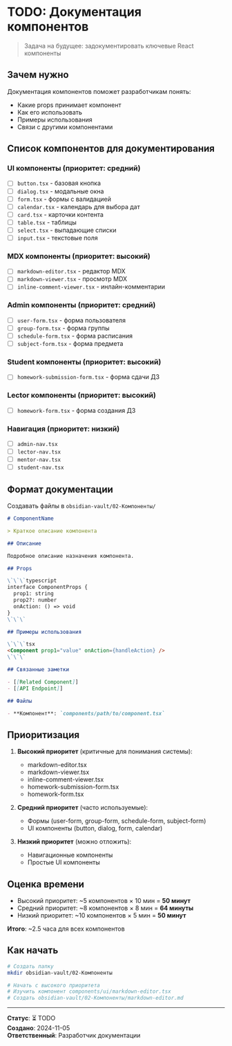 # TODO: Документация компонентов

> Задача на будущее: задокументировать ключевые React компоненты

## Зачем нужно

Документация компонентов поможет разработчикам понять:
- Какие props принимает компонент
- Как его использовать
- Примеры использования
- Связи с другими компонентами

## Список компонентов для документирования

### UI компоненты (приоритет: средний)
- [ ] `button.tsx` - базовая кнопка
- [ ] `dialog.tsx` - модальные окна
- [ ] `form.tsx` - формы с валидацией
- [ ] `calendar.tsx` - календарь для выбора дат
- [ ] `card.tsx` - карточки контента
- [ ] `table.tsx` - таблицы
- [ ] `select.tsx` - выпадающие списки
- [ ] `input.tsx` - текстовые поля

### MDX компоненты (приоритет: высокий)
- [ ] `markdown-editor.tsx` - редактор MDX
- [ ] `markdown-viewer.tsx` - просмотр MDX
- [ ] `inline-comment-viewer.tsx` - инлайн-комментарии

### Admin компоненты (приоритет: средний)
- [ ] `user-form.tsx` - форма пользователя
- [ ] `group-form.tsx` - форма группы
- [ ] `schedule-form.tsx` - форма расписания
- [ ] `subject-form.tsx` - форма предмета

### Student компоненты (приоритет: высокий)
- [ ] `homework-submission-form.tsx` - форма сдачи ДЗ

### Lector компоненты (приоритет: высокий)
- [ ] `homework-form.tsx` - форма создания ДЗ

### Навигация (приоритет: низкий)
- [ ] `admin-nav.tsx`
- [ ] `lector-nav.tsx`
- [ ] `mentor-nav.tsx`
- [ ] `student-nav.tsx`

## Формат документации

Создавать файлы в `obsidian-vault/02-Компоненты/`

```markdown
# ComponentName

> Краткое описание компонента

## Описание

Подробное описание назначения компонента.

## Props

\`\`\`typescript
interface ComponentProps {
  prop1: string
  prop2?: number
  onAction: () => void
}
\`\`\`

## Примеры использования

\`\`\`tsx
<Component prop1="value" onAction={handleAction} />
\`\`\`

## Связанные заметки

- [[Related Component]]
- [[API Endpoint]]

## Файлы

- **Компонент**: `components/path/to/component.tsx`
```

## Приоритизация

1. **Высокий приоритет** (критичные для понимания системы):
   - markdown-editor.tsx
   - markdown-viewer.tsx
   - inline-comment-viewer.tsx
   - homework-submission-form.tsx
   - homework-form.tsx

2. **Средний приоритет** (часто используемые):
   - Формы (user-form, group-form, schedule-form, subject-form)
   - UI компоненты (button, dialog, form, calendar)

3. **Низкий приоритет** (можно отложить):
   - Навигационные компоненты
   - Простые UI компоненты

## Оценка времени

- Высокий приоритет: ~5 компонентов × 10 мин = **50 минут**
- Средний приоритет: ~8 компонентов × 8 мин = **64 минуты**
- Низкий приоритет: ~10 компонентов × 5 мин = **50 минут**

**Итого**: ~2.5 часа для всех компонентов

## Как начать

```bash
# Создать папку
mkdir obsidian-vault/02-Компоненты

# Начать с высокого приоритета
# Изучить компонент components/ui/markdown-editor.tsx
# Создать obsidian-vault/02-Компоненты/markdown-editor.md
```

---

**Статус**: ⏳ TODO  
**Создано**: 2024-11-05  
**Ответственный**: Разработчик документации

